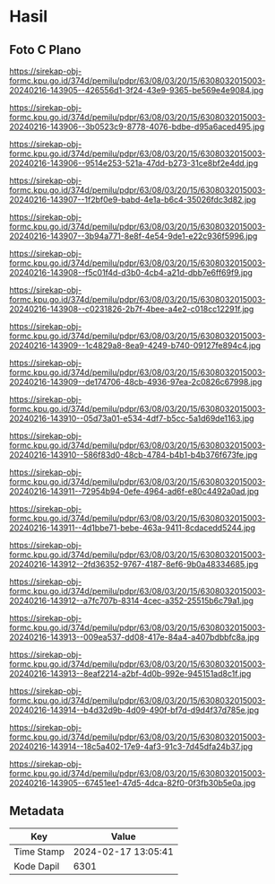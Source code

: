 # Hasil

## Foto C Plano

https://sirekap-obj-formc.kpu.go.id/374d/pemilu/pdpr/63/08/03/20/15/6308032015003-20240216-143905--426556d1-3f24-43e9-9365-be569e4e9084.jpg

https://sirekap-obj-formc.kpu.go.id/374d/pemilu/pdpr/63/08/03/20/15/6308032015003-20240216-143906--3b0523c9-8778-4076-bdbe-d95a6aced495.jpg

https://sirekap-obj-formc.kpu.go.id/374d/pemilu/pdpr/63/08/03/20/15/6308032015003-20240216-143906--9514e253-521a-47dd-b273-31ce8bf2e4dd.jpg

https://sirekap-obj-formc.kpu.go.id/374d/pemilu/pdpr/63/08/03/20/15/6308032015003-20240216-143907--1f2bf0e9-babd-4e1a-b6c4-35026fdc3d82.jpg

https://sirekap-obj-formc.kpu.go.id/374d/pemilu/pdpr/63/08/03/20/15/6308032015003-20240216-143907--3b94a771-8e8f-4e54-9de1-e22c936f5996.jpg

https://sirekap-obj-formc.kpu.go.id/374d/pemilu/pdpr/63/08/03/20/15/6308032015003-20240216-143908--f5c01f4d-d3b0-4cb4-a21d-dbb7e6ff69f9.jpg

https://sirekap-obj-formc.kpu.go.id/374d/pemilu/pdpr/63/08/03/20/15/6308032015003-20240216-143908--c0231826-2b7f-4bee-a4e2-c018cc12291f.jpg

https://sirekap-obj-formc.kpu.go.id/374d/pemilu/pdpr/63/08/03/20/15/6308032015003-20240216-143909--1c4829a8-8ea9-4249-b740-09127fe894c4.jpg

https://sirekap-obj-formc.kpu.go.id/374d/pemilu/pdpr/63/08/03/20/15/6308032015003-20240216-143909--de174706-48cb-4936-97ea-2c0826c67998.jpg

https://sirekap-obj-formc.kpu.go.id/374d/pemilu/pdpr/63/08/03/20/15/6308032015003-20240216-143910--05d73a01-e534-4df7-b5cc-5a1d69de1163.jpg

https://sirekap-obj-formc.kpu.go.id/374d/pemilu/pdpr/63/08/03/20/15/6308032015003-20240216-143910--586f83d0-48cb-4784-b4b1-b4b376f673fe.jpg

https://sirekap-obj-formc.kpu.go.id/374d/pemilu/pdpr/63/08/03/20/15/6308032015003-20240216-143911--72954b94-0efe-4964-ad6f-e80c4492a0ad.jpg

https://sirekap-obj-formc.kpu.go.id/374d/pemilu/pdpr/63/08/03/20/15/6308032015003-20240216-143911--4d1bbe71-bebe-463a-9411-8cdacedd5244.jpg

https://sirekap-obj-formc.kpu.go.id/374d/pemilu/pdpr/63/08/03/20/15/6308032015003-20240216-143912--2fd36352-9767-4187-8ef6-9b0a48334685.jpg

https://sirekap-obj-formc.kpu.go.id/374d/pemilu/pdpr/63/08/03/20/15/6308032015003-20240216-143912--a7fc707b-8314-4cec-a352-25515b6c79a1.jpg

https://sirekap-obj-formc.kpu.go.id/374d/pemilu/pdpr/63/08/03/20/15/6308032015003-20240216-143913--009ea537-dd08-417e-84a4-a407bdbbfc8a.jpg

https://sirekap-obj-formc.kpu.go.id/374d/pemilu/pdpr/63/08/03/20/15/6308032015003-20240216-143913--8eaf2214-a2bf-4d0b-992e-945151ad8c1f.jpg

https://sirekap-obj-formc.kpu.go.id/374d/pemilu/pdpr/63/08/03/20/15/6308032015003-20240216-143914--b4d32d9b-4d09-490f-bf7d-d9d4f37d785e.jpg

https://sirekap-obj-formc.kpu.go.id/374d/pemilu/pdpr/63/08/03/20/15/6308032015003-20240216-143914--18c5a402-17e9-4af3-91c3-7d45dfa24b37.jpg

https://sirekap-obj-formc.kpu.go.id/374d/pemilu/pdpr/63/08/03/20/15/6308032015003-20240216-143905--67451ee1-47d5-4dca-82f0-0f3fb30b5e0a.jpg


## Metadata

| Key        | Value               |
| ---------- | ------------------- |
| Time Stamp | 2024-02-17 13:05:41 |
| Kode Dapil | 6301                |




